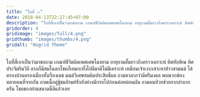 ```yaml
---
title: "ใบที่ ๔"
date: 2018-04-13T22:27:45+07:00
description: "ใบที่สี่เอาเป็นว่ามาขอถาม เกณฑ์ชีวิตผิดเพศเศษโมงยาม อายุถามสั้นยาวถึงคราวเคราะห์ ทิศทักษิณ ทิศประจิมริมวิถี ลาภก็มีสมโฉลกโชคก็เหมาะทั้งไปดีมาดีไม่มีเคราะห์ เหมือนเจ้าเงาะเสาะหาท้าวสามนต์ ได้ครองบ้านครองเมืองทั้งเรืองเดช มนต์วิเศษสมคิดประสิทธิ์ผล ถามหาลาภว่าดีศรีมงคล พบพวกพ้องหลายคนที่จากกัน ถามเนื้อคู่ชู้ชมภิรมย์รักยังห่างนักรอไปก่อนค่อยผ่อนผัน ถามคนป่วยช่วยยากลำบากครัน โชคของท่านขนาดนี้ดีแล้วเอย"
gridorder: 4
gridimage: "images/full/4.png"
gridthumb: "images/thumbs/4.png"
gridalt: "Hugrid Theme"
---
```

ใบที่สี่เอาเป็นว่ามาขอถาม เกณฑ์ชีวิตผิดเพศเศษโมงยาม อายุถามสั้นยาวถึงคราวเคราะห์ ทิศทักษิณ ทิศประจิมริมวิถี ลาภก็มีสมโฉลกโชคก็เหมาะทั้งไปดีมาดีไม่มีเคราะห์ เหมือนเจ้าเงาะเสาะหาท้าวสามนต์ ได้ครองบ้านครองเมืองทั้งเรืองเดช มนต์วิเศษสมคิดประสิทธิ์ผล ถามหาลาภว่าดีศรีมงคล พบพวกพ้องหลายคนที่จากกัน ถามเนื้อคู่ชู้ชมภิรมย์รักยังห่างนักรอไปก่อนค่อยผ่อนผัน ถามคนป่วยช่วยยากลำบากครัน โชคของท่านขนาดนี้ดีแล้วเอย

